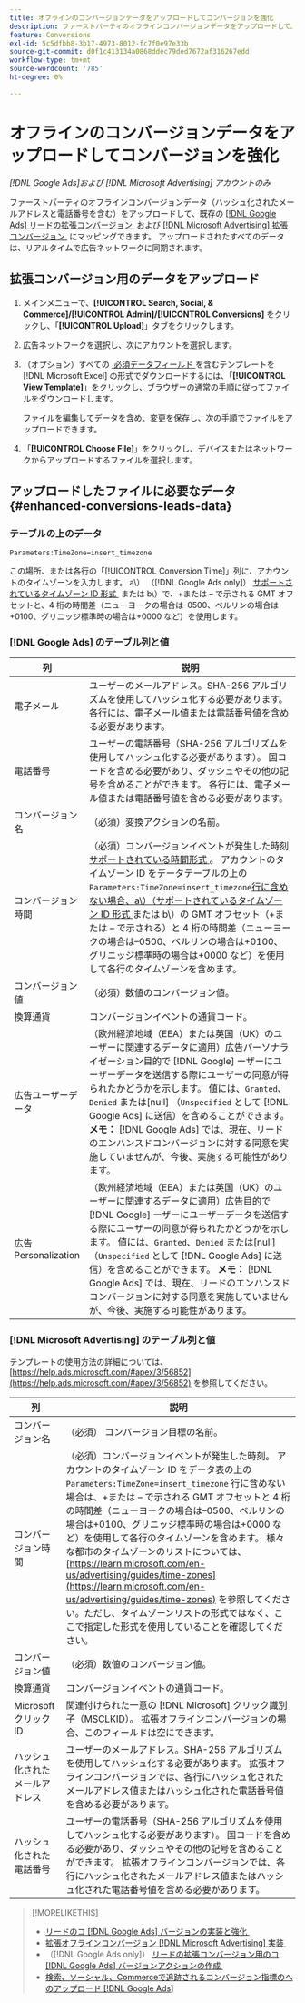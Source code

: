 ```yaml
---
title: オフラインのコンバージョンデータをアップロードしてコンバージョンを強化
description: ファーストパーティのオフラインコンバージョンデータをアップロードして、リードの強化コンバージョンおよび強化コンバージョンの  [!DNL Google Ads]  強化コンバージョンにマッピングする方法  [!DNL Microsoft Advertising]  説明します。
feature: Conversions
exl-id: 5c5dfbb8-3b17-4973-8012-fc7f0e97e33b
source-git-commit: d0f1c413134a0868ddec79ded7672af316267edd
workflow-type: tm+mt
source-wordcount: '785'
ht-degree: 0%

---
```


# オフラインのコンバージョンデータをアップロードしてコンバージョンを強化

*[!DNL Google Ads]および [!DNL Microsoft Advertising] アカウントのみ*

ファーストパーティのオフラインコンバージョンデータ（ハッシュ化されたメールアドレスと電話番号を含む）をアップロードして、既存の [[!DNL Google Ads]  リードの拡張コンバージョン &#x200B;](/help/search-social-commerce/admin/conversion-metrics/conversion-action-google.md) および [[!DNL Microsoft Advertising]  拡張コンバージョン &#x200B;](https://help.ads.microsoft.com/#apex/ads/en/60178) にマッピングできます。 アップロードされたすべてのデータは、リアルタイムで広告ネットワークに同期されます。

## 拡張コンバージョン用のデータをアップロード

1. メインメニューで、**[!UICONTROL Search, Social, & Commerce]/[!UICONTROL Admin]/[!UICONTROL Conversions]** をクリックし、「**[!UICONTROL Upload]**」タブをクリックします。

1. 広告ネットワークを選択し、次にアカウントを選択します。

1. （オプション）すべての [&#x200B; 必須データフィールド &#x200B;](#enhanced-conversions-leads-data) を含むテンプレートを [!DNL Microsoft Excel] の形式でダウンロードするには、「**[!UICONTROL View Template]**」をクリックし、ブラウザーの通常の手順に従ってファイルをダウンロードします。

   ファイルを編集してデータを含め、変更を保存し、次の手順でファイルをアップロードできます。

1. 「**[!UICONTROL Choose File]**」をクリックし、デバイスまたはネットワークからアップロードするファイルを選択します。

## アップロードしたファイルに必要なデータ {#enhanced-conversions-leads-data}

### テーブルの上のデータ

`Parameters:TimeZone=insert_timezone`

この場所、または各行の「[!UICONTROL Conversion Time]」列に、アカウントのタイムゾーンを入力します。 a\） （[!DNL Google Ads only]） [&#x200B; サポートされているタイムゾーン ID 形式 &#x200B;](https://developers.google.com/google-ads/api/data/codes-formats#timezone_ids) または b\）で、+または – で示される GMT オフセットと、4 桁の時間差（ニューヨークの場合は–0500、ベルリンの場合は+0100、グリニッジ標準時の場合は+0000 など）を使用します。

### [!DNL Google Ads] のテーブル列と値

| 列 | 説明 |
| ------ | ----------- |
| 電子メール | ユーザーのメールアドレス。SHA-256 アルゴリズムを使用してハッシュ化する必要があります。 各行には、電子メール値または電話番号値を含める必要があります。 |
| 電話番号 | ユーザーの電話番号（SHA-256 アルゴリズムを使用してハッシュ化する必要があります）。 国コードを含める必要があり、ダッシュやその他の記号を含めることができます。 各行には、電子メール値または電話番号値を含める必要があります。 |
| コンバージョン名 | （必須）変換アクションの名前。 |
| コンバージョン時間 | （必須）コンバージョンイベントが発生した時刻 [&#x200B; サポートされている時間形式 &#x200B;](https://support.google.com/google-ads/answer/7014069#prepare_data)。 アカウントのタイムゾーン ID をデータテーブルの上の `Parameters:TimeZone=insert_timezone`[&#x200B; 行に含めない場合、a\）（サポートされているタイムゾーン ID 形式 &#x200B;](https://developers.google.com/google-ads/api/data/codes-formats#timezone_ids) または b\）の GMT オフセット（+または – で示される）と 4 桁の時間差（ニューヨークの場合は–0500、ベルリンの場合は+0100、グリニッジ標準時の場合は+0000 など）を使用して各行のタイムゾーンを含めます。 |
| コンバージョン値 | （必須）数値のコンバージョン値。 |
| 換算通貨 | コンバージョンイベントの通貨コード。 |
| 広告ユーザーデータ | （欧州経済地域（EEA）または英国（UK）のユーザーに関連するデータに適用）広告パーソナライゼーション目的で [!DNL Google] ーザーにユーザーデータを送信する際にユーザーの同意が得られたかどうかを示します。 値には、`Granted`、`Denied` または\[null\] （`Unspecified` として [!DNL Google Ads] に送信）を含めることができます。 **メモ：** [!DNL Google Ads] では、現在、リードのエンハンスドコンバージョンに対する同意を実施していませんが、今後、実施する可能性があります。 |
| 広告Personalization | （欧州経済地域（EEA）または英国（UK）のユーザーに関連するデータに適用）広告目的で [!DNL Google] ーザーにユーザーデータを送信する際にユーザーの同意が得られたかどうかを示します。 値には、`Granted`、`Denied` または\[null\] （`Unspecified` として [!DNL Google Ads] に送信）を含めることができます。 **メモ：** [!DNL Google Ads] では、現在、リードのエンハンスドコンバージョンに対する同意を実施していませんが、今後、実施する可能性があります。 |

### [!DNL Microsoft Advertising] のテーブル列と値

テンプレートの使用方法の詳細については、[https://help.ads.microsoft.com/#apex/3/56852](https://help.ads.microsoft.com/#apex/3/56852) を参照してください。

| 列 | 説明 |
| ------ | ----------- |
| コンバージョン名 | （必須） コンバージョン目標の名前。 |
| コンバージョン時間 | （必須）コンバージョンイベントが発生した時刻。 アカウントのタイムゾーン ID をデータ表の上の `Parameters:TimeZone=insert_timezone` 行に含めない場合は、+または – で示される GMT オフセットと 4 桁の時間差（ニューヨークの場合は–0500、ベルリンの場合は+0100、グリニッジ標準時の場合は+0000 など）を使用して各行のタイムゾーンを含めます。 様々な都市のタイムゾーンのリストについては、[https://learn.microsoft.com/en-us/advertising/guides/time-zones](https://learn.microsoft.com/en-us/advertising/guides/time-zones) を参照してください。ただし、タイムゾーンリストの形式ではなく、ここで指定した形式を使用していることを確認してください。 |
| コンバージョン値 | （必須）数値のコンバージョン値。 |
| 換算通貨 | コンバージョンイベントの通貨コード。 |
| Microsoft クリック ID | 関連付けられた一意の [!DNL Microsoft] クリック識別子（MSCLKID）。 拡張オフラインコンバージョンの場合、このフィールドは空にできます。 |
| ハッシュ化されたメールアドレス | ユーザーのメールアドレス。SHA-256 アルゴリズムを使用してハッシュ化する必要があります。 拡張オフラインコンバージョンでは、各行にハッシュ化されたメールアドレス値またはハッシュ化された電話番号値を含める必要があります。 |
| ハッシュ化された電話番号 | ユーザーの電話番号（SHA-256 アルゴリズムを使用してハッシュ化する必要があります）。 国コードを含める必要があり、ダッシュやその他の記号を含めることができます。 拡張オフラインコンバージョンでは、各行にハッシュ化されたメールアドレス値またはハッシュ化された電話番号値を含める必要があります。 |

>[!MORELIKETHIS]
>
>* [&#x200B; リードのコ  [!DNL Google Ads]  バージョンの実装と強化 &#x200B;](/help/search-social-commerce/campaign-management/special-workflows/google-enhanced-conversions-leads.md)
>* [&#x200B; 拡張オフラインコンバージョン  [!DNL Microsoft Advertising]  実装 &#x200B;](/help/search-social-commerce/campaign-management/special-workflows/microsoft-enhanced-conversions.md)
>* （[!DNL Google Ads only]） [&#x200B; リードの拡張コンバージョン用のコ  [!DNL Google Ads]  バージョンアクションの作成 &#x200B;](/help/search-social-commerce/admin/conversion-metrics/conversion-action-google.md)
>* [&#x200B; 検索、ソーシャル、Commerceで追跡されるコンバージョン指標のへのアップロード  [!DNL Google Ads]](/help/search-social-commerce/tools/conversion-metrics-upload-to-google.md)
